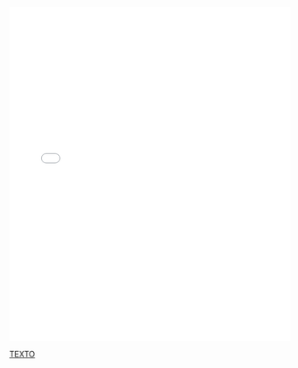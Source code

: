 <MDXLayout>
  <embed src="/assets/files/02-Presentacion-S1-b9fe7215a7c5e0a3efe5bff35ac911d2.pdf" type="application/pdf" width="100%" height="600px" />
</MDXLayout>

[TEXTO](../../static/PDFs/02-presentacion-S1.pdf)
